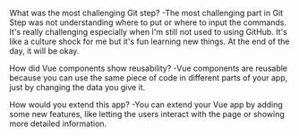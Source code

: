 What was the most challenging Git step?
-The most challenging part in Git Step was not understanding where to put or where to input the commands. It's really challenging especially when I'm still not used to using GitHub. It's like a culture shock for me but it's fun learning new things. At the end of the day, it will be okay.

How did Vue components show reusability?
-Vue components are reusable because you can use the same piece of code in different parts of your app, just by changing the data you give it.

How would you extend this app?
-You can extend your Vue app by adding some new features, like letting the users interact with the page or showing more detailed information.
